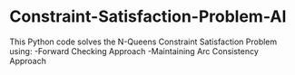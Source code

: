 # Constraint-Satisfaction-Problem-AI
This Python code solves the N-Queens Constraint Satisfaction Problem using:
-Forward Checking Approach
-Maintaining Arc Consistency Approach
